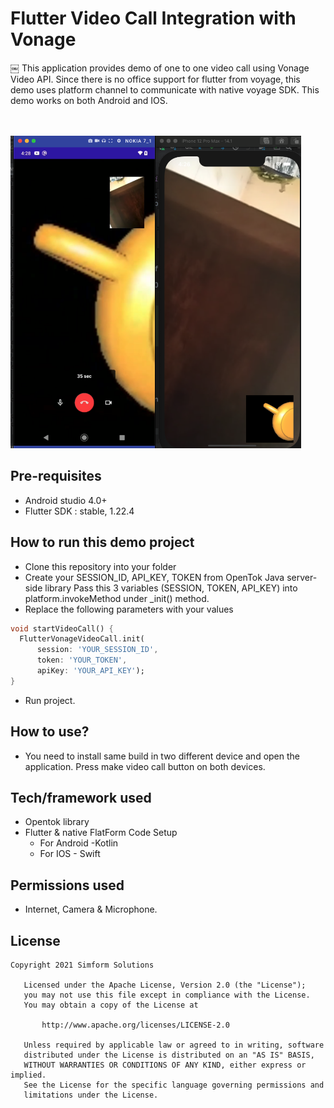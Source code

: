 # Flutter Video Call Integration with Vonage
￼
This application provides demo of one to one video call using Vonage Video API.
Since there is no office support for flutter from voyage, this demo uses platform channel to communicate with native voyage SDK. This demo works on both Android and IOS.

<br/>
<br/>
<img src="sample.png" height="500px"/>
<br/>

## Pre-requisites
- Android studio 4.0+
- Flutter SDK :  stable, 1.22.4

## How to run this demo project
- Clone this repository into your folder
- Create your SESSION_ID, API_KEY, TOKEN from OpenTok Java server-side library
Pass this  3 variables (SESSION, TOKEN, API_KEY) into platform.invokeMethod  under  _init() method.
- Replace the following parameters with your values
```dart
void startVideoCall() {
  FlutterVonageVideoCall.init(
      session: 'YOUR_SESSION_ID',
      token: 'YOUR_TOKEN',
      apiKey: 'YOUR_API_KEY');
}
```
- Run project.


## How to use?
- You need to install same build in two different device and open the application. Press make video call button on both devices.

## Tech/framework used
- Opentok library
- Flutter & native FlatForm Code Setup 
    * For Android -Kotlin 
    * For IOS - Swift

## Permissions used
- Internet, Camera & Microphone.


## License
```
Copyright 2021 Simform Solutions

   Licensed under the Apache License, Version 2.0 (the "License");
   you may not use this file except in compliance with the License.
   You may obtain a copy of the License at

       http://www.apache.org/licenses/LICENSE-2.0

   Unless required by applicable law or agreed to in writing, software
   distributed under the License is distributed on an "AS IS" BASIS,
   WITHOUT WARRANTIES OR CONDITIONS OF ANY KIND, either express or implied.
   See the License for the specific language governing permissions and
   limitations under the License.
```
